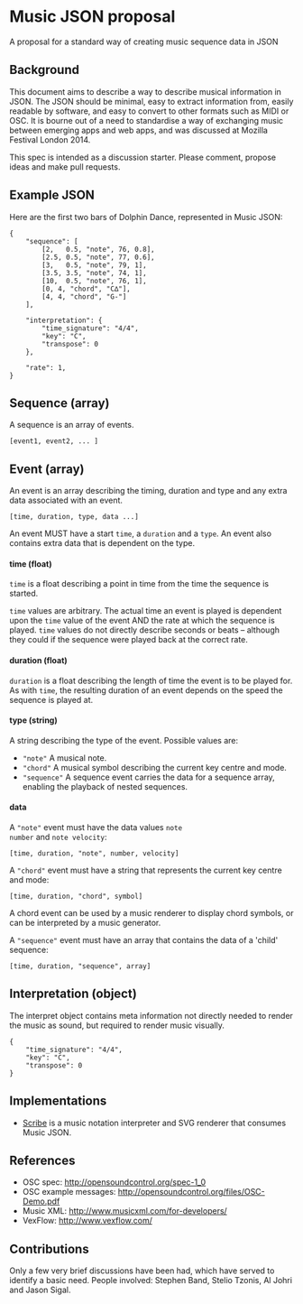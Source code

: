 # Music JSON proposal

A proposal for a standard way of creating music sequence data in JSON

## Background

This document aims to describe a way to describe musical information in JSON.
The JSON should be minimal, easy to extract information from, easily readable by
software, and easy to convert to other formats such as MIDI or OSC. It is bourne
out of a need to standardise a way of exchanging music between emerging apps and
web apps, and was discussed at Mozilla Festival London 2014.

This spec is intended as a discussion starter. Please comment, propose ideas and
make pull requests.

## Example JSON

Here are the first two bars of Dolphin Dance, represented in Music JSON:

    {
        "sequence": [
            [2,   0.5, "note", 76, 0.8],
            [2.5, 0.5, "note", 77, 0.6],
            [3,   0.5, "note", 79, 1],
            [3.5, 3.5, "note", 74, 1],
            [10,  0.5, "note", 76, 1],
            [0, 4, "chord", "C∆"],
            [4, 4, "chord", "G-"]
        ],

        "interpretation": {
            "time_signature": "4/4",
            "key": "C",
            "transpose": 0
        },

        "rate": 1,
    }

## Sequence (array)

A sequence is an array of events.

    [event1, event2, ... ]

## Event (array)

An event is an array describing the timing, duration and type and any extra data
associated with an event.

    [time, duration, type, data ...]

An event MUST have a start <code>time</code>, a <code>duration</code> and a
<code>type</code>. An event also contains extra
data that is dependent on the type.

#### time (float)

<code>time</code> is a float describing a point in time from the time the
sequence is started.

<code>time</code> values are arbitrary. The actual time an event is played is
dependent upon the <code>time</code> value of the event AND the rate at which
the sequence is played. <code>time</code> values do not directly describe
seconds or beats – although they could if the sequence were played back at the
correct rate.

#### duration (float)

<code>duration</code> is a float describing the length of time the event is to
be played for. As with <code>time</code>, the resulting duration of an event
depends on the speed the sequence is played at.

#### type (string)

A string describing the type of the event. Possible values are:

- <code>"note"</code> A musical note. 
- <code>"chord"</code> A musical symbol describing the current key centre and mode.
- <code>"sequence"</code> A sequence event carries the data for a sequence array, enabling the playback of nested sequences.

#### data

A <code>"note"</code> event must have the data values <code>note number</code> and <code>note velocity</code>:

    [time, duration, "note", number, velocity]

A <code>"chord"</code> event must have a string that represents the current key centre and mode:

    [time, duration, "chord", symbol]

A chord event can be used by a music renderer to display chord symbols, or can
be interpreted by a music generator.

A <code>"sequence"</code> event must have an array that contains the data of a 'child' sequence:

    [time, duration, "sequence", array]

## Interpretation (object)

The interpret object contains meta information not directly needed to render the
music as sound, but required to render music visually.

    {
        "time_signature": "4/4",
        "key": "C",
        "transpose": 0
    }

## Implementations

- <a href="http://labs.cruncher.ch/scribe/">Scribe</a> is a music notation
interpreter and SVG renderer that consumes Music JSON.

## References

- OSC spec: <a href="http://opensoundcontrol.org/spec-1_0">http://opensoundcontrol.org/spec-1_0</a>
- OSC example messages: <a href="http://opensoundcontrol.org/files/OSC-Demo.pdf">http://opensoundcontrol.org/files/OSC-Demo.pdf</a>
- Music XML: <a href="http://www.musicxml.com/for-developers/">http://www.musicxml.com/for-developers/</a>
- VexFlow: <a href="http://www.vexflow.com/">http://www.vexflow.com/</a>

## Contributions

Only a few very brief discussions have been had, which have served to identify a
basic need. People involved: Stephen Band, Stelio Tzonis, Al Johri and Jason Sigal.
